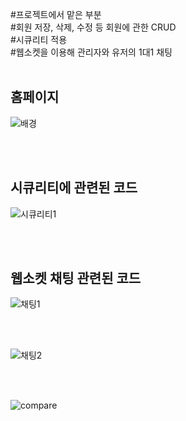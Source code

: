 #프로젝트에서 맡은 부분<br>
#회원 저장, 삭제, 수정 등 회원에 관한 CRUD <br>
#시큐리티 적용<br>
#웹소켓을 이용해 관리자와 유저의 1대1 채팅<br>
<br>
<h2>홈페이지</h2>

![배경](https://github.com/JinhaakM/travel_backend/assets/167280525/dab78bec-3b81-4262-a768-ce34bfc9fcf5)

<br><br>

<h2>시큐리티에 관련된 코드</h2>

![시큐리티1](https://github.com/JinhaakM/travel_backend/assets/167280525/d7edd049-4cf3-448b-a843-3460bde426ac)

<br><br>

<h2>웹소켓 채팅 관련된 코드</h2>

![채팅1](https://github.com/JinhaakM/travel_backend/assets/167280525/9fee10f3-bde2-4bd2-b61e-3cf9fe56cf05)

<br><br>

![채팅2](https://github.com/JinhaakM/travel_backend/assets/167280525/f8c408de-d8ed-4b8e-a490-db4b8816aada)

<br><br>

![compare](https://github.com/JinhaakM/travel_backend/assets/167280525/300116d4-af65-41e1-b63d-86fb58e7390b)




